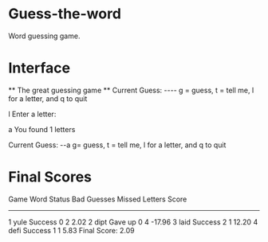 # Guess-the-word
Word guessing game.

# Interface
** The great guessing game **
Current Guess: ----
g = guess, t = tell me, l for a letter, and q to quit

l
Enter a letter:

a
You found 1 letters

Current Guess: --a
g= guess, t = tell me, l for a letter, and q to quit


# Final Scores

Game Word Status Bad Guesses Missed Letters Score
---- ---- ------ ----------- -------------- -----
1 yule Success 0 2 2.02
2 dipt Gave up 0 4 -17.96
3 laid Success 2 1 12.20
4 defi Success 1 1 5.83
Final Score: 2.09


